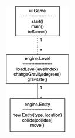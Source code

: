 ![Luokkakaavio](https://github.com/xylix/ot-harjoitustyo2019/blob/master/dokumentaatio/kaantelypeli.png)
